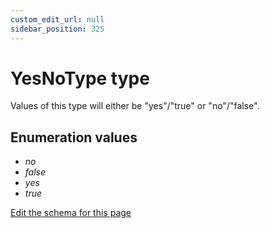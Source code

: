 ```yaml
---
custom_edit_url: null
sidebar_position: 325
---
```

# YesNoType type
Values of this type will either be "yes"/"true" or "no"/"false".

## Enumeration values
- *no*
- *false*
- *yes*
- *true*

[Edit the schema for this page](https://github.com/wixtoolset/web/blob/master/src/xsd4/wix.xsd)